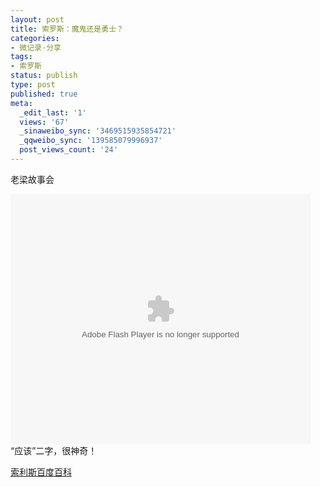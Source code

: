 ```yaml
---
layout: post
title: 索罗斯：魔鬼还是勇士？
categories:
- 微记录·分享
tags:
- 索罗斯
status: publish
type: post
published: true
meta:
  _edit_last: '1'
  views: '67'
  _sinaweibo_sync: '3469515935854721'
  _qqweibo_sync: '139585079996937'
  post_views_count: '24'
---
```

老梁故事会

<object width="480" height="400" classid="clsid:d27cdb6e-ae6d-11cf-96b8-444553540000" codebase="http://download.macromedia.com/pub/shockwave/cabs/flash/swflash.cab#version=6,0,40,0"><param name="src" value="http://www.tudou.com/v/ELzprkH85Dk/&amp;resourceId=0_05_05_99&amp;bid=05/v.swf" /><param name="allowscriptaccess" value="always" /><param name="allowfullscreen" value="true" /><param name="wmode" value="opaque" /><embed width="480" height="400" type="application/x-shockwave-flash" src="http://www.tudou.com/v/ELzprkH85Dk/&amp;resourceId=0_05_05_99&amp;bid=05/v.swf" allowscriptaccess="always" allowfullscreen="true" wmode="opaque" /></object>
“应该”二字，很神奇！

<a title="索罗斯百度百科" href="http://baike.baidu.com/view/123928.htm" target="_blank">索利斯百度百科</a>
